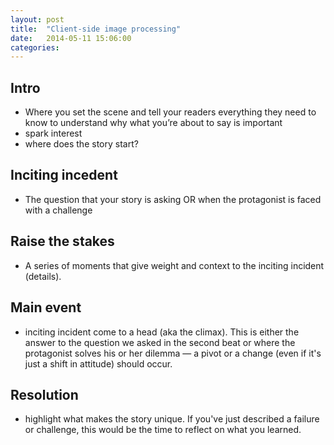```yaml
---
layout: post
title:  "Client-side image processing"
date:   2014-05-11 15:06:00
categories: 
---
```


## Intro
* Where you set the scene and tell your readers everything they need to know to
understand why what you’re about to say is important
* spark interest
* where does the story start?

## Inciting incedent
* The question that your story is asking OR when the protagonist is faced with a
challenge

## Raise the stakes
* A series of moments that give weight and context to the inciting incident
(details).

## Main event
* inciting incident come to a head (aka the climax). This is either the answer
to the question we asked in the second beat or where the protagonist solves
his or her dilemma — a pivot or a change (even if it's just a shift in
attitude) should occur.

## Resolution
* highlight what makes the story unique. If you've just described a failure or
challenge, this would be the time to reflect on what you learned. 


